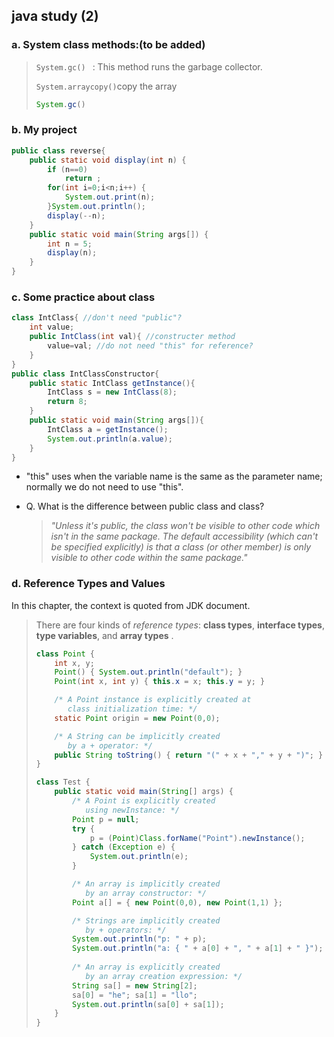 ## java study (2)

### a. System class methods:(to be added)

>`System.gc() ` : This method runs the garbage collector.
>
> `System.arraycopy()`copy the array
>
>```java
>System.gc()
>```
>

### b. My project

```java
public class reverse{
	public static void display(int n) {
		if (n==0)
			return ;
		for(int i=0;i<n;i++) {
			System.out.print(n);
		}System.out.println();
		display(--n);
	}
	public static void main(String args[]) {
		int n = 5;
		display(n);
	}
}
```

### c. Some practice about class

```java
class IntClass{ //don't need "public"?
    int value;
    public IntClass(int val){ //constructer method
        value=val; //do not need "this" for reference?
    }
}
public class IntClassConstructor{
    public static IntClass getInstance(){
        IntClass s = new IntClass(8);
        return 8;
    }
    public static void main(String args[]){
        IntClass a = getInstance();
        System.out.println(a.value);
    }
}
```

- "this" uses when the variable name is the same as the parameter name; normally we do not need to use "this".

- Q. What is the difference between public class and class?

  >*"Unless it's public, the class won't be visible to other code which isn't in the same package. The default accessibility (which can't be specified explicitly) is that a class (or other member) is only visible to other code within the same package."*

### d.  Reference Types and Values

In this chapter, the context is quoted from JDK document.

> There are four kinds of *reference types*: **class types**, **interface types**, **type variables**, and **array types** .
>
> ```java
> class Point {
>     int x, y;
>     Point() { System.out.println("default"); }
>     Point(int x, int y) { this.x = x; this.y = y; }
> 
>     /* A Point instance is explicitly created at 
>        class initialization time: */
>     static Point origin = new Point(0,0);
> 
>     /* A String can be implicitly created 
>        by a + operator: */
>     public String toString() { return "(" + x + "," + y + ")"; }
> }
> 
> class Test {
>     public static void main(String[] args) {
>         /* A Point is explicitly created
>            using newInstance: */
>         Point p = null;
>         try {
>             p = (Point)Class.forName("Point").newInstance();
>         } catch (Exception e) {
>             System.out.println(e);
>         }
> 
>         /* An array is implicitly created 
>            by an array constructor: */
>         Point a[] = { new Point(0,0), new Point(1,1) };
> 
>         /* Strings are implicitly created 
>            by + operators: */
>         System.out.println("p: " + p);
>         System.out.println("a: { " + a[0] + ", " + a[1] + " }");
>     
>         /* An array is explicitly created
>            by an array creation expression: */
>         String sa[] = new String[2];
>         sa[0] = "he"; sa[1] = "llo";
>         System.out.println(sa[0] + sa[1]);
>     }
> }
> ```
>
> 

